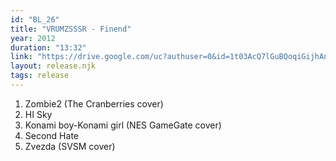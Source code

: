 ```yaml
---
id: "BL_26"
title: "VRUMZSSSR - Finend"
year: 2012
duration: "13:32"
link: "https://drive.google.com/uc?authuser=0&id=1t03AcQ7lGuBQoqiGijhAnecE5X8YBJGP&export=download"
layout: release.njk
tags: release
---
```


01. Zombie2 (The Cranberries сover)
02. HI Sky
03. Konami boy-Konami girl (NES GameGate cover)
04. Second Hate
05. Zvezda (SVSM cover)
